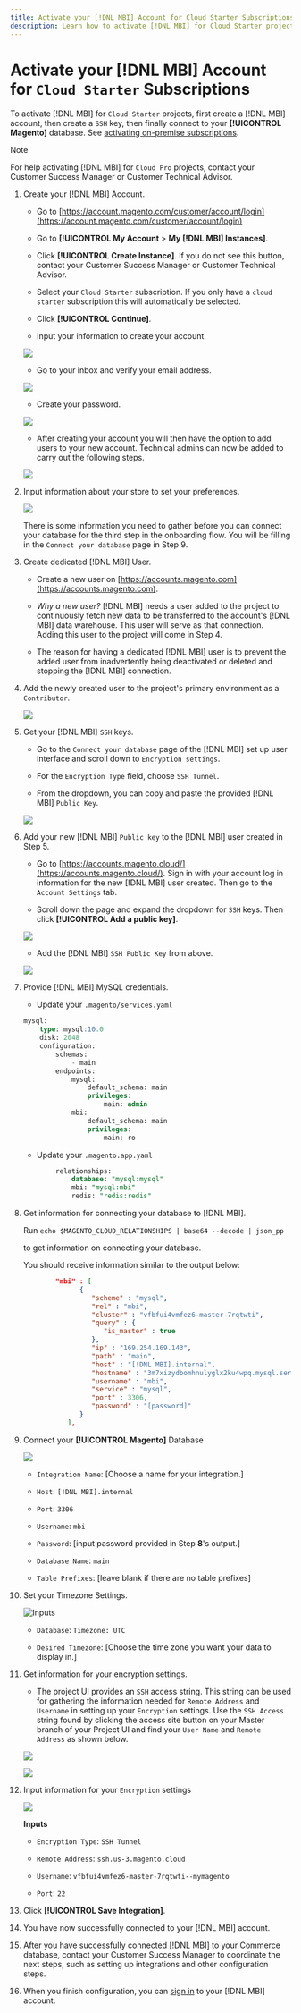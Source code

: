 ```yaml
---
title: Activate your [!DNL MBI] Account for Cloud Starter Subscriptions
description: Learn how to activate [!DNL MBI] for Cloud Starter projects.
---
```

# Activate your [!DNL MBI] Account for `Cloud Starter` Subscriptions

To activate [!DNL MBI] for `Cloud Starter` projects, first create a [!DNL MBI] account, then create a `SSH` key, then finally connect to your **[!UICONTROL Magento]** database. See [activating on-premise subscriptions](../getting-started/onpremise-activation.md).

>[!NOTE]
>
>For help activating [!DNL MBI] for `Cloud Pro` projects, contact your Customer Success Manager or Customer Technical Advisor.

1. Create your [!DNL MBI] Account.

    - Go to [https://account.magento.com/customer/account/login](https://account.magento.com/customer/account/login)

    - Go to **[!UICONTROL My Account** > **My [!DNL MBI] Instances]**.

    - Click **[!UICONTROL Create Instance]**. If you do not see this button, contact your Customer Success Manager or Customer Technical Advisor.

    - Select your `Cloud Starter` subscription. If you only have a `cloud starter` subscription this will automatically be selected.

    - Click **[!UICONTROL Continue]**.

    - Input your information to create your account.

     ![](../assets/create-account-2.png)

    - Go to your inbox and verify your email address.

    ![](../assets/create-account-3.png)

    - Create your password.

    ![](../assets/create-account-4.png)

    - After creating your account you will then have the option to add users to your new account. Technical admins can now be added to carry out the following steps.

     ![](../assets/create-account-5.png)

1. Input information about your store to set your preferences.

    ![](../assets/create-account-6.png)

    There is some information you need to gather before you can connect your database for the third step in the onboarding flow. You will be filling in the `Connect your database` page in Step 9.

1. Create dedicated [!DNL MBI] User.

    - Create a new user on [https://accounts.magento.com](https://accounts.magento.com).

    - _Why a new user?_ [!DNL MBI] needs a user added to the project to continuously fetch new data to be transferred to the account's [!DNL MBI] data warehouse. This user will serve as that connection. Adding this user to the project will come in Step 4.

    - The reason for having a dedicated [!DNL MBI] user is to prevent the added user from inadvertently being deactivated or deleted and stopping the [!DNL MBI] connection.

1. Add the newly created user to the project's primary environment as a `Contributor`.

    ![](../assets/create-account-7.png)

1. Get your [!DNL MBI] `SSH` keys.

    - Go to the `Connect your database` page of the [!DNL MBI] set up user interface and scroll down to `Encryption settings`.

    - For the `Encryption Type` field, choose `SSH Tunnel`.

    - From the dropdown, you can copy and paste the provided [!DNL MBI] `Public Key`.

    ![](../assets/create-account-8.png)

1. Add your new [!DNL MBI] `Public key` to the [!DNL MBI] user created in Step 5.

    - Go to [https://accounts.magento.cloud/](https://accounts.magento.cloud/). Sign in with your account log in information for the new [!DNL MBI] user created. Then go to the `Account Settings` tab.

    - Scroll down the page and expand the dropdown for `SSH` keys. Then click **[!UICONTROL Add a public key]**.

    ![](../assets/create-account-9.png)

    - Add the [!DNL MBI] `SSH Public Key` from above.

    ![](../assets/create-account-10.png)

1. Provide [!DNL MBI] MySQL credentials.

    - Update your `.magento/services.yaml`

    ```sql
    mysql:
        type: mysql:10.0
        disk: 2048
        configuration:
            schemas:
                - main
            endpoints:
                mysql:
                    default_schema: main
                    privileges:
                        main: admin
                mbi:
                    default_schema: main
                    privileges:
                        main: ro
    ```

    - Update your `.magento.app.yaml`

    ```sql
            relationships:
                database: "mysql:mysql"
                mbi: "mysql:mbi"
                redis: "redis:redis"
    ```

1. Get information for connecting your database to [!DNL MBI].

    Run
    `echo $MAGENTO_CLOUD_RELATIONSHIPS | base64 --decode | json_pp`

    to get information on connecting your database.

    You should receive information similar to the output below:

    ```json
            "mbi" : [
                  {
                     "scheme" : "mysql",
                     "rel" : "mbi",
                     "cluster" : "vfbfui4vmfez6-master-7rqtwti",
                     "query" : {
                        "is_master" : true
                     },
                     "ip" : "169.254.169.143",
                     "path" : "main",
                     "host" : "[!DNL MBI].internal",
                     "hostname" : "3m7xizydbomhnulyglx2ku4wpq.mysql.service._.magentosite.cloud",
                     "username" : "mbi",
                     "service" : "mysql",
                     "port" : 3306,
                     "password" : "[password]"
                  }
               ],
    ```

1. Connect your **[!UICONTROL Magento]** Database

   ![](../assets/create-account-11.png)

    - `Integration Name`: [Choose a name for your integration.]

    - `Host`: `[!DNL MBI].internal`

    - `Port`: `3306`

    - `Username`: `mbi`

    - `Password`: [input password provided in Step **8**'s output.]

    - `Database Name`: `main`

    - `Table Prefixes`: [leave blank if there are no table prefixes]

1. Set your Timezone Settings.

    ![Inputs](../assets/create-account-12.png)

     - `Database`: `Timezone: UTC`

     - `Desired Timezone`: [Choose the time zone you want your data to display in.]

1. Get information for your encryption settings.

    - The project UI provides an `SSH` access string. This string can be used for gathering the information needed for `Remote Address` and `Username` in setting up your `Encryption` settings. Use the `SSH Access` string found by clicking the access site button on your Master branch of your Project UI and find your `User Name` and `Remote Address` as shown below.

    ![](../assets/create-account-13.png)

    ![](../assets/create-account-14.png)

1. Input information for your `Encryption` settings

    ![](../assets/create-account-15.png)

    **Inputs**

     - `Encryption Type`: `SSH Tunnel`

     - `Remote Address`: `ssh.us-3.magento.cloud`

     - `Username`: `vfbfui4vmfez6-master-7rqtwti--mymagento`

     - `Port`: `22`

1. Click **[!UICONTROL Save Integration]**.

1. You have now successfully connected to your [!DNL MBI] account.

1. After you have successfully connected [!DNL MBI] to your Commerce database, contact your Customer Success Manager to coordinate the next steps, such as setting up integrations and other configuration steps.

1. When you finish configuration, you can [sign in](../getting-started/sign-in.md) to your [!DNL MBI] account.

